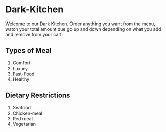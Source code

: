 # Dark-Kitchen

Welcome to our Dark Kitchen. Order anything you want from the menu, watch your total amount due go up and down depending on what you add and remove from your cart.

## Types of Meal

1. Comfort
2. Luxury
3. Fast-Food
4. Healthy

## Dietary Restrictions

1. Seafood
2. Chicken-meal
3. Red meat
4. Vegetarian

